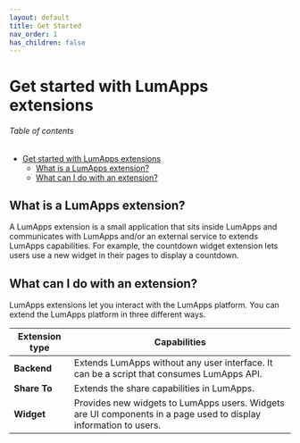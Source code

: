 ```yaml
---
layout: default
title: Get Started
nav_order: 1
has_children: false
---
```


# Get started with LumApps extensions

<h6>Table of contents</h6>

- [Get started with LumApps extensions](#get-started-with-lumapps-extensions)
  - [What is a LumApps extension?](#what-is-a-lumapps-extension)
  - [What can I do with an extension?](#what-can-i-do-with-an-extension)

## What is a LumApps extension?
A LumApps extension is a small application that sits inside LumApps and communicates with LumApps and/or an external service to extends LumApps capabilities.
For example, the countdown widget extension lets users use a new widget in their pages to display a countdown.

## What can I do with an extension?
LumApps extensions let you interact with the LumApps platform. You can extend the LumApps platform in three different ways.

| Extension type | Capabilities                                                                                                     |
| -------------- | ---------------------------------------------------------------------------------------------------------------- |
| **Backend**    | Extends LumApps without any user interface. It can be a script that consumes LumApps API.                        |
| **Share To**   | Extends the share capabilities in LumApps.                                                                       |
| **Widget**     | Provides new widgets to LumApps users. Widgets are UI components in a page used to display information to users. |
